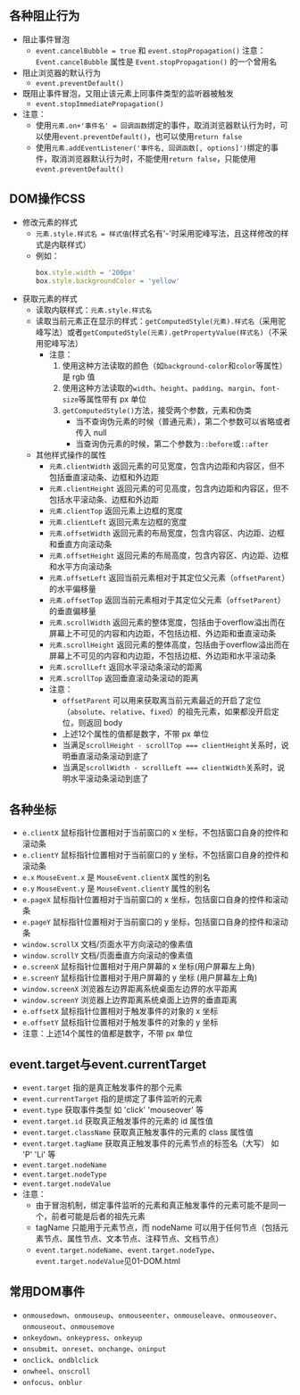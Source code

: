## 各种阻止行为
- 阻止事件冒泡
    - `event.cancelBubble = true` 和 `event.stopPropagation()`
    注意：`Event.cancelBubble` 属性是 `Event.stopPropagation()` 的一个曾用名
- 阻止浏览器的默认行为
    - `event.preventDefault()`
- 既阻止事件冒泡，又阻止该元素上同事件类型的监听器被触发
    - `event.stopImmediatePropagation()`
- 注意：
    - 使用`元素.on+'事件名' = 回调函数`绑定的事件，取消浏览器默认行为时，可以使用`event.preventDefault()`，也可以使用`return false`
    - 使用`元素.addEventListener('事件名, 回调函数[, options]')`绑定的事件，取消浏览器默认行为时，不能使用`return false`，只能使用`event.preventDefault()`

## DOM操作CSS
- 修改元素的样式
    - `元素.style.样式名 = 样式值`(样式名有'-'时采用驼峰写法，且这样修改的样式是内联样式）
    - 例如：
        ```js
        box.style.width = '200px'
        box.style.backgroundColor = 'yellow'
        ```
- 获取元素的样式
    - 读取内联样式：`元素.style.样式名`
    - 读取当前元素正在显示的样式：`getComputedStyle(元素).样式名`（采用驼峰写法）或者`getComputedStyle(元素).getPropertyValue(样式名)`（不采用驼峰写法）
        - 注意：
            1. 使用这种方法读取的颜色（如`background-color`和`color`等属性）是 rgb 值
            2. 使用这种方法读取的`width`、`height`、`padding`、`margin`、`font-size`等属性带有 px 单位
            3. `getComputedStyle()`方法，接受两个参数，元素和伪类
                - 当不查询伪元素的时候（普通元素），第二个参数可以省略或者传入 null
                - 当查询伪元素的时候，第二个参数为`::before`或`::after`
    - 其他样式操作的属性
        - `元素.clientWidth` 返回元素的可见宽度，包含内边距和内容区，但不包括垂直滚动条、边框和外边距
        - `元素.clientHeight` 返回元素的可见高度，包含内边距和内容区，但不包括水平滚动条、边框和外边距
        - `元素.clientTop` 返回元素上边框的宽度
        - `元素.clientLeft` 返回元素左边框的宽度
        - `元素.offsetWidth` 返回元素的布局宽度，包含内容区、内边距、边框和垂直方向滚动条
        - `元素.offsetHeight` 返回元素的布局高度，包含内容区、内边距、边框和水平方向滚动条
        - `元素.offsetLeft` 返回当前元素相对于其定位父元素（`offsetParent`）的水平偏移量
        - `元素.offsetTop` 返回当前元素相对于其定位父元素（`offsetParent`）的垂直偏移量
        - `元素.scrollWidth` 返回元素的整体宽度，包括由于overflow溢出而在屏幕上不可见的内容和内边距，不包括边框、外边距和垂直滚动条
        - `元素.scrollHeight` 返回元素的整体高度，包括由于overflow溢出而在屏幕上不可见的内容和内边距，不包括边框、外边距和水平滚动条
        - `元素.scrollLeft` 返回水平滚动条滚动的距离
        - `元素.scrollTop` 返回垂直滚动条滚动的距离
        - 注意：
            - `offsetParent` 可以用来获取离当前元素最近的开启了定位（`absolute`、`relative`、`fixed`）的祖先元素，如果都没开启定位，则返回 body
            - 上述12个属性的值都是数字，不带 px 单位
            - 当满足`scrollHeight - scrollTop === clientHeight`关系时，说明垂直滚动条滚动到底了
            - 当满足`scrollWidth - scrollLeft === clientWidth`关系时，说明水平滚动条滚动到底了

## 各种坐标
- `e.clientX` 鼠标指针位置相对于当前窗口的 x 坐标，不包括窗口自身的控件和滚动条
- `e.clientY` 鼠标指针位置相对于当前窗口的 y 坐标，不包括窗口自身的控件和滚动条
- `e.x` `MouseEvent.x` 是 `MouseEvent.clientX` 属性的别名
- `e.y` `MouseEvent.y` 是 `MouseEvent.clientY` 属性的别名
- `e.pageX` 鼠标指针位置相对于当前窗口的 x 坐标，包括窗口自身的控件和滚动条
- `e.pageY` 鼠标指针位置相对于当前窗口的 y 坐标，包括窗口自身的控件和滚动条
- `window.scrollX` 文档/页面水平方向滚动的像素值
- `window.scrollY` 文档/页面垂直方向滚动的像素值
- `e.screenX` 鼠标指针位置相对于用户屏幕的 x 坐标(用户屏幕左上角) 
- `e.screenY` 鼠标指针位置相对于用户屏幕的 y 坐标 (用户屏幕左上角) 
- `window.screenX` 浏览器左边界距离系统桌面左边界的水平距离
- `window.screenY` 浏览器上边界距离系统桌面上边界的垂直距离
- `e.offsetX` 鼠标指针位置相对于触发事件的对象的 x 坐标
- `e.offsetY` 鼠标指针位置相对于触发事件的对象的 y 坐标
- 注意：上述14个属性的值都是数字，不带 px 单位

## event.target与event.currentTarget
- `event.target` 指的是真正触发事件的那个元素
- `event.currentTarget` 指的是绑定了事件监听的元素
- `event.type` 获取事件类型 如 'click' 'mouseover' 等
- `event.target.id` 获取真正触发事件的元素的 id 属性值
- `event.target.className` 获取真正触发事件的元素的 class 属性值
- `event.target.tagName` 获取真正触发事件的元素节点的标签名（大写） 如 'P' 'Li' 等
- `event.target.nodeName`
- `event.target.nodeType`
- `event.target.nodeValue`
- 注意：
    - 由于冒泡机制，绑定事件监听的元素和真正触发事件的元素可能不是同一个，前者可能是后者的祖先元素
    - tagName 只能用于元素节点，而 nodeName 可以用于任何节点（包括元素节点、属性节点、文本节点、注释节点、文档节点）
    - `event.target.nodeName`、`event.target.nodeType`、`event.target.nodeValue`见01-DOM.html

## 常用DOM事件
- `onmousedown`、`onmouseup`、`onmouseenter`、`onmouseleave`、`onmouseover`、`onmouseout`、`onmousemove`
- `onkeydown`、`onkeypress`、`onkeyup`
- `onsubmit`、`onreset`、`onchange`、`oninput`
- `onclick`、`ondblclick`
- `onwheel`、`onscroll`
- `onfocus`、`onblur`